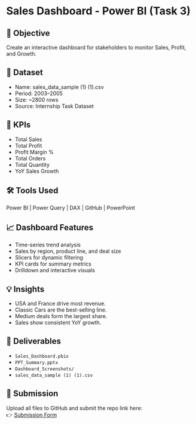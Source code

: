 # Sales Dashboard - Power BI (Task 3)

## 🎯 Objective
Create an interactive dashboard for stakeholders to monitor Sales, Profit, and Growth.

## 🧩 Dataset
- Name: sales_data_sample (1) (1).csv
- Period: 2003–2005
- Size: ~2800 rows
- Source: Internship Task Dataset

## 🧮 KPIs
- Total Sales
- Total Profit
- Profit Margin %
- Total Orders
- Total Quantity
- YoY Sales Growth

## 🛠️ Tools Used
Power BI | Power Query | DAX | GitHub | PowerPoint

## 📈 Dashboard Features
- Time-series trend analysis
- Sales by region, product line, and deal size
- Slicers for dynamic filtering
- KPI cards for summary metrics
- Drilldown and interactive visuals

## 💡 Insights
- USA and France drive most revenue.
- Classic Cars are the best-selling line.
- Medium deals form the largest share.
- Sales show consistent YoY growth.

## 📸 Deliverables
- `Sales_Dashboard.pbix`
- `PPT_Summary.pptx`
- `Dashboard_Screenshots/`
- `sales_data_sample (1) (1).csv`

## 🔗 Submission
Upload all files to GitHub and submit the repo link here:  
👉 [Submission Form](https://forms.gle/S7hRFbGEQJPVeq2T6)
